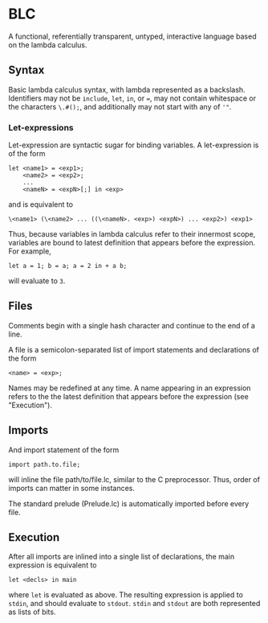 # BLC

A functional, referentially transparent, untyped, interactive language based
on the lambda calculus.

## Syntax

Basic lambda calculus syntax, with lambda represented as a backslash.
Identifiers may not be `include`, `let`, `in`, or `=`, may not contain
whitespace or the characters `\.#();`, and additionally may not start with
any of `'"`.

### Let-expressions

Let-expression are syntactic sugar for binding variables. A let-expression
is of the form

    let <name1> = <exp1>;
        <name2> = <exp2>;
        ...
        <nameN> = <expN>[;] in <exp>

and is equivalent to

    \<name1> (\<name2> ... ((\<nameN>. <exp>) <expN>) ... <exp2>) <exp1>

Thus, because variables in lambda calculus refer to their innermost scope,
variables are bound to latest definition that appears before the expression.
For example,

    let a = 1; b = a; a = 2 in + a b;

will evaluate to `3`.

## Files

Comments begin with a single hash character and continue to the end
of a line.

A file is a semicolon-separated list of import statements and declarations
of the form

    <name> = <exp>;

Names may be redefined at any time. A name appearing in an expression refers
to the the latest definition that appears before the expression
(see "Execution").

## Imports

And import statement of the form

    import path.to.file;

will inline the file path/to/file.lc, similar to the C preprocessor.
Thus, order of imports can matter in some instances.

The standard prelude (Prelude.lc) is automatically imported before every
file.

## Execution

After all imports are inlined into a single list of declarations, the main
expression is equivalent to

    let <decls> in main

where `let` is evaluated as above. The resulting expression is applied to
`stdin`, and should evaluate to `stdout`. `stdin` and `stdout` are both
represented as lists of bits.
